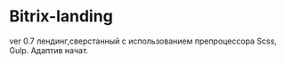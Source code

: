 <!-- @format -->

# Bitrix-landing
ver 0.7
лендинг,сверстанный с использованием препроцессора Scss, Gulp.
Адаптив начат.
